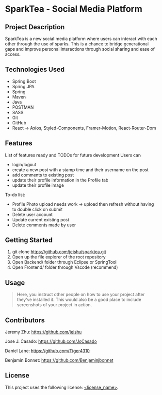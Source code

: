 # SparkTea - Social Media Platform

## Project Description

SparkTea is a new social media platform where users can interact with each other through the use of sparks. This is a chance to bridge generational gaps and improve personal interactions through social sharing and ease of access.

## Technologies Used

* Spring Boot
* Spring JPA
* Spring
* Maven 
* Java
* POSTMAN
* SASS
* Git
* GitHub
* React -> Axios, Styled-Components, Framer-Motion, React-Router-Dom

## Features

List of features ready and TODOs for future development
Users can 
* login/logout
* create a new post with a stamp time and their username on the post
* add comments to existing post
* update their profile information in the Profile tab
* update their profile image

To-do list:
* Profile Photo upload needs work -> upload then refresh without having to double click on submit
* Delete user account
* Update current existing post
* Delete comments made by user

## Getting Started

1. git clone https://github.com/jeishu/sparktea.git
2. Open up the file explorer of the root repository
3. Open Backend/ folder through Eclipse or SpringTool
4. Open Frontend/ folder through Vscode (recommend)

## Usage

> Here, you instruct other people on how to use your project after they’ve installed it. This would also be a good place to include screenshots of your project in action.

## Contributors

Jeremy Zhu: https://github.com/jeishu

Jose J. Casado: https://github.com/JoCasado 

Daniel Lane: https://github.com/Tiger4310 

Benjamin Bonnet: https://github.com/Benjaminjbonnet

## License

This project uses the following license: [<license_name>](<link>).

